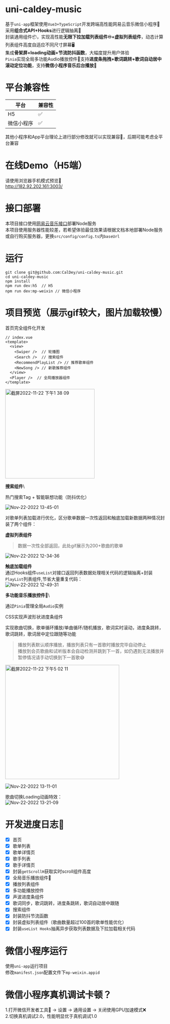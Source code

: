 # uni-caldey-music
基于`uni-app`框架使用`Vue3+TypeScript`开发跨端高性能网易云音乐微信小程序🎵\
采用**组合式API+Hooks**进行逻辑抽离🎵\
封装通用组件📦，实现高性能**无限下拉加载列表组件♾️+虚拟列表组件**，动态计算列表组件高度自适应不同尺寸屏幕🖥\
集成**骨架屏+loading动画+节流防抖函数**，大幅度提升用户体验\
`Pinia`实现全局多功能Audio播放控件🎵支持**进度条拖拽+歌词跳转+歌词自动居中滚动定位功能**，支持**微信小程序音乐后台播放**🎵

# 平台兼容性
|平台|兼容性|
|--|--|
| H5 | ✅ |
| 微信小程序 | ✅ |

其他小程序和App平台理论上进行部分修改就可以实现兼容🤔，后期可能考虑全平台兼容

# 在线Demo（H5端）
请使用浏览器手机模式预览👀\
http://182.92.202.161:3003/

# 接口部署
本项目接口使用[网易云音乐接口](https://binaryify.github.io/NeteaseCloudMusicApi/#/)部署Node服务\
本项目使用服务器性能较差，若希望体验最佳效果请根据文档本地部署Node服务或自行购买服务器，更换`src/config/config.ts`内`baseUrl`

# 运行
```
git clone git@github.com:CalDey/uni-caldey-music.git
cd uni-caldey-music
npm install
npm run dev:h5  // H5
npm run dev:mp-weixin // 微信小程序
```

# 项目预览（展示gif较大，图片加载较慢）

首页完全组件化开发
```
// index.vue
<template>
  <view>
    <Swiper />  // 轮播图
    <Search />  // 搜索组件
    <RecommendPlayList /> // 推荐歌单组件
    <NewSong /> // 新歌推荐组件
  </view>
  <Player />  // 全局播放器组件
</template>
```

<img width="282" alt="截屏2022-11-22 下午1 38 09" src="https://user-images.githubusercontent.com/56568751/203233931-57a1dac2-24f3-4ab0-b813-142c5c104391.png">

**搜索组件**\

热门搜索Tag + 智能联想功能（防抖优化）

![Nov-22-2022 13-45-01](https://user-images.githubusercontent.com/56568751/203234651-832a97e2-7be7-4eaf-a61c-a97f5009c7bb.gif)

对歌单列表加载进行优化，区分歌单数据一次性返回和触底加载新数据两种情况封装了两个组件：

**虚拟列表组件**
> 数据一次性全部返回，此处gif展示为200+歌曲的歌单

![Nov-22-2022 12-34-36](https://user-images.githubusercontent.com/56568751/203223624-5b70d851-1a53-4223-b805-46b2a03034ca.gif)

**触底加载组件**\
通过Hooks组件`useList`对接口返回列表数据处理相关代码的逻辑抽离+封装`PlayList`列表组件,节省大量重复代码：\
![Nov-22-2022 12-49-31](https://user-images.githubusercontent.com/56568751/203225138-45281b8d-2a98-4c94-95c0-9979735262ba.gif)

**多功能音乐播放控件🎵**\

通过`Pinia`管理全局`Audio`实例

CSS实现声波形状进度条组件

实现歌曲切换，歌单循环播放/单曲循环/随机播放，歌词实时滚动，进度条跳转，歌词跳转，歌词居中定位跟随等功能

> 播放列表默认顺序播放，播放列表只有一首歌时播放完毕自动停止\
播放到会员歌曲和试听版本会自动检测并跳到下一首，如仍遇到无法播放并暂停情况请手动切换到下一首歌😅

<img width="360" alt="截屏2022-11-22 下午5 02 11" src="https://user-images.githubusercontent.com/56568751/203273337-98d4080c-963b-4484-852b-daf0fe102b85.png">

![Nov-22-2022 13-11-01](https://user-images.githubusercontent.com/56568751/203228011-e61dd40f-f2a0-4dea-9cc9-f195a93b4d75.gif)

歌曲切换Loading动画特效：\
![Nov-22-2022 13-21-09](https://user-images.githubusercontent.com/56568751/203228498-c26f6e77-a67b-4733-a624-09531abfe40e.gif)

# 开发进度日志📒
- [x] 首页
- [x] 歌单列表
- [x] 歌单详情页
- [x] 歌手列表
- [x] 歌手详情页
- [x] 封装`getScrollH`获取实时scroll组件高度
- [x] 全局音乐播放组件🎵
- [x] 播放列表组件
- [x] 多功能播放控件
- [x] 声波进度条组件
- [x] 歌词同步，歌词跳转，进度条跳转，歌词自动居中跟随
- [x] 搜索组件
- [x] 封装防抖节流函数
- [x] 封装虚拟列表组件（歌曲数量超过100首的歌单性能优化）
- [x] 封装`useList Hooks`抽离异步获取列表数据及下拉加载相关代码

# 微信小程序运行
使用`uni-app`运行项目\
修改`manifest.json`配置文件下`mp-weixin.appid`

# 微信小程序真机调试卡顿？
1.打开微信开发者工具🔧 -> 设置 -> 通用设置 -> 关闭使用GPU加速模式❌\
2.切换真机调试2.0，性能明显优于真机调试1.0
